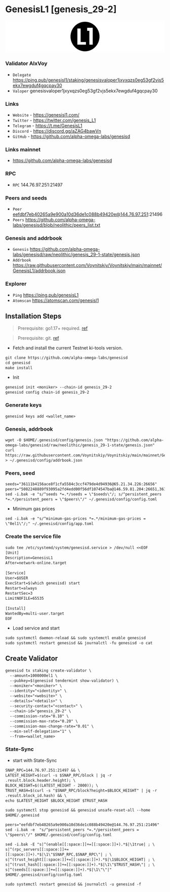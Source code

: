# GenesisL1 [genesis_29-2]
![GenesisL1 Guide](https://github.com/Voynitskiy/Voynitskiy/blob/main/mainnet/GenesisL1/GenesisL1.png)
### Validator AlxVoy
* `Delegate` https://ping.pub/genesisl1/staking/genesisvaloper1jxyxqzs0eg53gf2vjs5ekx7ewgduf4gqcpay30
* `Valoper` genesisvaloper1jxyxqzs0eg53gf2vjs5ekx7ewgduf4gqcpay30
### Links
* `Website` - https://genesisl1.com/
* `Twitter` - https://twitter.com/genesis_L1
* `Telegram` - https://t.me/GenesisL1
* `Discord` - https://discord.gg/aZAG4bawVn
* `GitHub` - https://github.com/alpha-omega-labs/genesisd
### Links mainnet
* https://github.com/alpha-omega-labs/genesisd
### RPC
* `RPC` 144.76.97.251:21497
### Peers and seeds
* `Peer` eefdbf7eb40265a9e900a10d36de1c088b49420e@144.76.97.251:21496
* `Peers` https://github.com/alpha-omega-labs/genesisd/blob/neolithic/peers_list.txt
### Genesis and addrbook
* `Genesis` https://github.com/alpha-omega-labs/genesisd/raw/neolithic/genesis_29-1-state/genesis.json
* `Addrbook` https://raw.githubusercontent.com/Voynitskiy/Voynitskiy/main/mainnet/GenesisL1/addrbook.json
### Explorer
* `Ping` https://ping.pub/genesisL1
* `Atomscan` https://atomscan.com/genesisl1
## Installation Steps
>Prerequisite: go1.17+ required. [ref](https://golang.org/doc/install)

>Prerequisite: git. [ref](https://github.com/git/git)

* Fetch and install the current Testnet ki-tools version.
```shell
git clone https://github.com/alpha-omega-labs/genesisd
cd genesisd
make install
```
* Init
```
genesisd init <moniker> --chain-id genesis_29-2
genesisd config chain-id genesis_29-2
```

### Generate keys
```
genesisd keys add <wallet_name>
```
### Genesis, addrbook
```
wget -O $HOME/.genesisd/config/genesis.json "https://github.com/alpha-omega-labs/genesisd/raw/neolithic/genesis_29-1-state/genesis.json"
curl https://raw.githubusercontent.com/Voynitskiy/Voynitskiy/main/mainnet/GenesisL1/addrbook.json > ~/.genesisd/config/addrbook.json
```
### Peers, seed
```
seeds="36111b4156ace8f1cfa5584c3ccf479de4d94936@65.21.34.226:26656"
peers="5082248889f93095a2fd4edd00f56df1074547ba@146.59.81.204:26651,36111b4156ace8f1cfa5584c3ccf479de4d94936@65.21.34.226:26656,c23b3d58ccae0cf34fc12075c933659ff8cca200@95.217.207.154:26656,37d8aa8a31d66d663586ba7b803afd68c01126c4@65.21.134.70:26656,d7d4ea7a661c40305cab84ac227cdb3814df4e43@139.162.195.228:26656,be81a20b7134552e270774ec861c4998fabc2969@genesisl1.3ventures.io:26656"
sed -i.bak -e "s/^seeds *=.*/seeds = \"$seeds\"/; s/^persistent_peers *=.*/persistent_peers = \"$peers\"/" ~/.genesisd/config/config.toml
```
* Minimum gas prices
```
sed -i.bak -e "s/^minimum-gas-prices *=.*/minimum-gas-prices = \"0el1\"/;" ~/.genesisd/config/app.toml
```
### Create the service file
```
sudo tee /etc/systemd/system/genesisd.service > /dev/null <<EOF
[Unit]
Description=GenesisL1
After=network-online.target

[Service]
User=$USER
ExecStart=$(which genesisd) start
Restart=always
RestartSec=3
LimitNOFILE=65535

[Install]
WantedBy=multi-user.target
EOF
```
* Load service and start
```
sudo systemctl daemon-reload && sudo systemctl enable genesisd
sudo systemctl restart genesisd && journalctl -fu genesisd -o cat
```
## Create Validator
```
genesisd tx staking create-validator \
  --amount=1000000el1 \
  --pubkey=$(genesisd tendermint show-validator) \
  --moniker="<moniker>" \
  --identity="<identity>" \
  --website="<website>" \
  --details="<details>" \
  --security-contact="<contact>" \
  --chain-id="genesis_29-2" \
  --commission-rate="0.10" \
  --commission-max-rate="0.20" \
  --commission-max-change-rate="0.01" \
  --min-self-delegation="1" \
  --from=<wallet_name>
```
### State-Sync
* start with State-Sync
```
SNAP_RPC=144.76.97.251:21497 && \
LATEST_HEIGHT=$(curl -s $SNAP_RPC/block | jq -r .result.block.header.height); \
BLOCK_HEIGHT=$((LATEST_HEIGHT - 2000)); \
TRUST_HASH=$(curl -s "$SNAP_RPC/block?height=$BLOCK_HEIGHT" | jq -r .result.block_id.hash) && \
echo $LATEST_HEIGHT $BLOCK_HEIGHT $TRUST_HASH
```
```
sudo systemctl stop genesisd && genesisd unsafe-reset-all --home $HOME/.genesisd
```
```
peers="eefdbf7eb40265a9e900a10d36de1c088b49420e@144.76.97.251:21496"
sed -i.bak -e  "s/^persistent_peers *=.*/persistent_peers = \"$peers\"/" $HOME/.genesisd/config/config.toml
```
```
sed -i.bak -E "s|^(enable[[:space:]]+=[[:space:]]+).*$|\1true| ; \
s|^(rpc_servers[[:space:]]+=[[:space:]]+).*$|\1\"$SNAP_RPC,$SNAP_RPC\"| ; \
s|^(trust_height[[:space:]]+=[[:space:]]+).*$|\1$BLOCK_HEIGHT| ; \
s|^(trust_hash[[:space:]]+=[[:space:]]+).*$|\1\"$TRUST_HASH\"| ; \
s|^(seeds[[:space:]]+=[[:space:]]+).*$|\1\"\"|" $HOME/.genesisd/config/config.toml
```
```
sudo systemctl restart genesisd && journalctl -u genesisd -f
```
